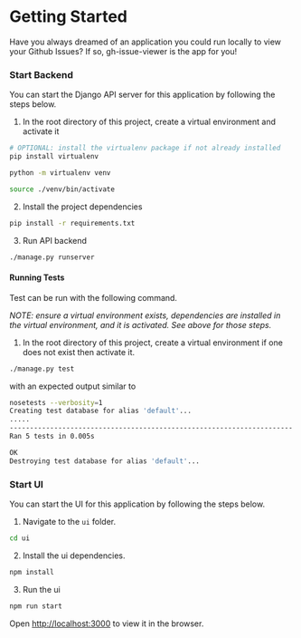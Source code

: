 # Getting Started

Have you always dreamed of an application you could run locally to view your Github Issues? If so, gh-issue-viewer is the app for you! 

### Start Backend

You can start the Django API server for this application by following the steps below. 

1. In the root directory of this project, create a virtual environment and activate it
```sh
# OPTIONAL: install the virtualenv package if not already installed
pip install virtualenv 

python -m virtualenv venv 

source ./venv/bin/activate
```
2. Install the project dependencies
```sh
pip install -r requirements.txt
```
3. Run API backend
```sh
./manage.py runserver
```

#### Running Tests

Test can be run with the following command.

_NOTE: ensure a virtual environment exists, dependencies are installed in the virtual environment, and it is activated. See above for those steps._

1. In the root directory of this project, create a virtual environment if one does not exist then activate it.
```sh
./manage.py test
```
with an expected output similar to 
```sh
nosetests --verbosity=1
Creating test database for alias 'default'...
.....
----------------------------------------------------------------------
Ran 5 tests in 0.005s

OK
Destroying test database for alias 'default'...
```

### Start UI

You can start the UI for this application by following the steps below. 

1. Navigate to the `ui` folder. 
```sh
cd ui
```
2. Install the ui dependencies.
```sh
npm install
```
3. Run the ui
```sh
npm run start
```

Open [http://localhost:3000](http://localhost:3000) to view it in the browser.
